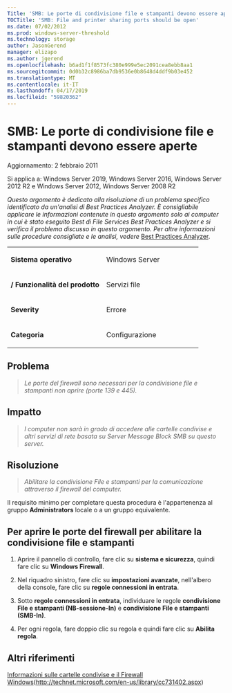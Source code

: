 ```yaml
---
Title: 'SMB: Le porte di condivisione file e stampanti devono essere aperte'
TOCTitle: 'SMB: File and printer sharing ports should be open'
ms.date: 07/02/2012
ms.prod: windows-server-threshold
ms.technology: storage
author: JasonGerend
manager: elizapo
ms.author: jgerend
ms.openlocfilehash: b6ad1f1f8573fc380e999e5ec2091cea8ebb8aa1
ms.sourcegitcommit: 0d0b32c8986ba7db9536e0b8648d4ddf9b03e452
ms.translationtype: MT
ms.contentlocale: it-IT
ms.lasthandoff: 04/17/2019
ms.locfileid: "59820362"
---
```

# <a name="smb-file-and-printer-sharing-ports-should-be-open"></a>SMB: Le porte di condivisione file e stampanti devono essere aperte


Aggiornamento: 2 febbraio 2011

Si applica a: Windows Server 2019, Windows Server 2016, Windows Server 2012 R2 e Windows Server 2012, Windows Server 2008 R2

*Questo argomento è dedicato alla risoluzione di un problema specifico identificato da un'analisi di Best Practices Analyzer. È consigliabile applicare le informazioni contenute in questo argomento solo ai computer in cui è stato eseguito Best di File Services Best Practices Analyzer e si verifica il problema discusso in questo argomento. Per altre informazioni sulle procedure consigliate e le analisi, vedere* [Best Practices Analyzer](http://go.microsoft.com/fwlink/?linkid=122786%0d%0a).


<table>
<colgroup>
<col style="width: 50%" />
<col style="width: 50%" />
</colgroup>
<tbody>
<tr class="odd">
<td><p><strong>Sistema operativo</strong></p></td>
<td><p>Windows Server</p></td>
</tr>
<tr class="even">
<td><p><strong>/ Funzionalità del prodotto</strong></p></td>
<td><p>Servizi file</p></td>
</tr>
<tr class="odd">
<td><p><strong>Severity</strong></p></td>
<td><p>Errore</p></td>
</tr>
<tr class="even">
<td><p><strong>Categoria</strong></p></td>
<td><p>Configurazione</p></td>
</tr>
</tbody>
</table>

## <a name="issue"></a>Problema

> *Le porte del firewall sono necessari per la condivisione file e stampanti non aprire (porte 139 e 445).*

## <a name="impact"></a>Impatto

> *I computer non sarà in grado di accedere alle cartelle condivise e altri servizi di rete basata su Server Message Block SMB su questo server.*

## <a name="resolution"></a>Risoluzione

> *Abilitare la condivisione File e stampanti per la comunicazione attraverso il firewall del computer.*

Il requisito minimo per completare questa procedura è l'appartenenza al gruppo **Administrators** locale o a un gruppo equivalente.

## <a name="to-open-the-firewall-ports-to-enable-file-and-printer-sharing"></a>Per aprire le porte del firewall per abilitare la condivisione file e stampanti

1.  Aprire il pannello di controllo, fare clic su **sistema e sicurezza**, quindi fare clic su **Windows Firewall**.

2.  Nel riquadro sinistro, fare clic su **impostazioni avanzate**, nell'albero della console, fare clic su **regole connessioni in entrata**.

3.  Sotto **regole connessioni in entrata**, individuare le regole **condivisione File e stampanti (NB-sessione-In)** e **condivisione File e stampanti (SMB-In)**.

4.  Per ogni regola, fare doppio clic su regola e quindi fare clic su **Abilita regola**.

## <a name="additional-references"></a>Altri riferimenti

[Informazioni sulle cartelle condivise e il Firewall Windows](http://technet.microsoft.com/en-us/library/cc731402.aspx)(http://technet.microsoft.com/en-us/library/cc731402.aspx)


